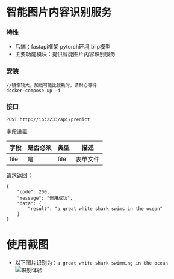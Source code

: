 # 智能图片内容识别服务

### 特性

- 后端：fastapi框架 pytorch环境 blip模型
- 主要功能模块：提供智能图片内容识别服务

### 安装

```
//镜像较大，加载可能比较耗时，请耐心等待
docker-compose up -d
```

### 接口

```POST http://ip:2233/api/predict```

字段设置

| 字段   | 是否必须 | 类型   | 描述   |
|------|------|------|------|
| file | 是    | file | 表单文件 |

请求返回：

```
{
    "code": 200,
    "message": "调用成功",
    "data": {
        "result": "a great white shark swims in the ocean"
    }
}
```

# 使用截图

- 以下图片识别为：`a great white shark swimming in the ocean`
  ![识别体验](test.jpg "使用截图")


